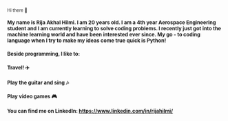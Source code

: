 <font size="1"> Hi there 👋 
### My name is Rija Akhal Hilmi. I am 20 years old. I am a 4th year Aerospace Engineering student and I am currently learning to solve coding problems. I recently just got into the machine learning world and have been interested ever since. My go - to coding language when I try to make my ideas come true quick is Python!
### Beside programming, I like to:      
### Travel! ✈️     
### Play the guitar and sing 🎶     
### Play video games :video_game:  
### You can find me on LinkedIn: https://www.linkedin.com/in/rijahilmi/
  </font>
<!--
**rijahilmi/rijahilmi** is a ✨ _special_ ✨ repository because its `README.md` (this file) appears on your GitHub profile.

Here are some ideas to get you started:

- 🔭 I’m currently working on ...
- 🌱 I’m currently learning ...
- 👯 I’m looking to collaborate on ...
- 🤔 I’m looking for help with ...
- 💬 Ask me about ...
- 📫 How to reach me: ...
- 😄 Pronouns: ...
- ⚡ Fun fact: ...
-->
